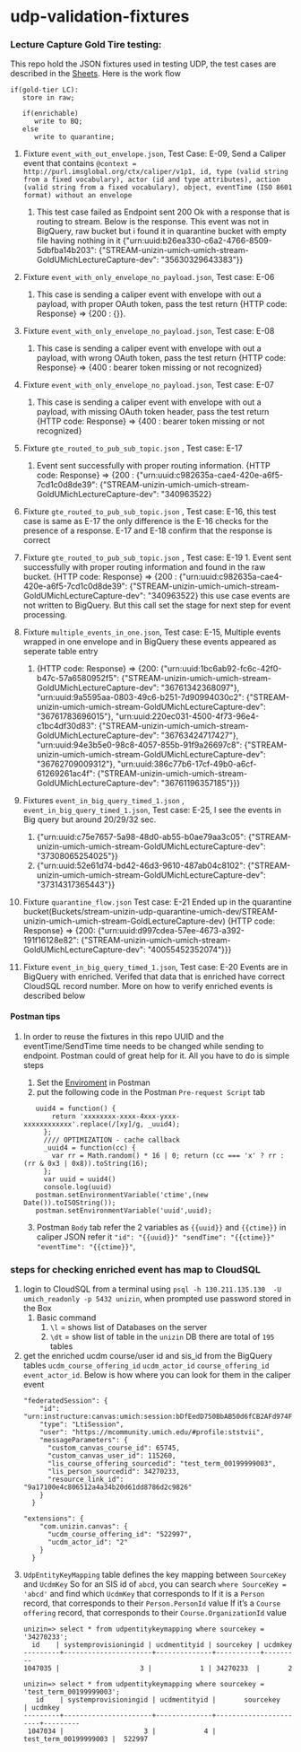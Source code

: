 # udp-validation-fixtures

### Lecture Capture Gold Tire testing:
This repo hold the JSON fixtures used in testing UDP, the test cases are described in the [Sheets](https://docs.google.com/spreadsheets/d/1XGj76VRC1t2NH3LeA60U2rHqogqx_CIy1KAL48Cv5NQ/edit#gid=0). Here is the work flow 
```
if(gold-tier LC):
   store in raw;

   if(enrichable)
      write to BQ;
   else
      write to quarantine;
```

1. Fixture `event_with_out_envelope.json`, Test Case: E-09, Send a Caliper event that contains 
    `@context = http://purl.imsglobal.org/ctx/caliper/v1p1, id, type (valid string from a fixed vocabulary), actor (id and type attributes), action (valid string from a fixed vocabulary), object, eventTime (ISO 8601 format) without an envelope`
    1. This test case failed as Endpoint sent 200 Ok with a response that is routing to stream. Below is the response. This event was not in BigQuery, raw bucket but i found it in quarantine bucket with empty file having nothing in it
        {"urn:uuid:b26ea330-c6a2-4766-8509-5dbfba14b203": {"STREAM-unizin-umich-umich-stream-GoldUMichLectureCapture-dev": "35630329643383"}}
        
2. Fixture `event_with_only_envelope_no_payload.json`, Test case: E-06
    1. This case is sending a caliper event with envelope with out a payload, with proper OAuth token, pass the test return {HTTP code: Response} => {200 : {}}. 
3. Fixture `event_with_only_envelope_no_payload.json`, Test case: E-08
    1. This case is sending a caliper event with envelope with out a payload, with wrong OAuth token, pass the test return {HTTP code: Response} => {400 : bearer token missing or not recognized}
4. Fixture `event_with_only_envelope_no_payload.json`, Test case: E-07
    1. This case is sending a caliper event with envelope with out a payload, with missing OAuth token header, pass the test return {HTTP code: Response} => {400 : bearer token missing or not recognized}
5. Fixture `gte_routed_to_pub_sub_topic.json` , Test case: E-17
    1. Event sent successfully with proper routing information. {HTTP code: Response} => {200 : {"urn:uuid:c982635a-cae4-420e-a6f5-7cd1c0d8de39": {"STREAM-unizin-umich-umich-stream-GoldUMichLectureCapture-dev": "340963522}
6. Fixture `gte_routed_to_pub_sub_topic.json` , Test case: E-16, this test case is same as E-17 the only difference is the E-16 checks for the presence of a response. E-17 and E-18 confirm that the response is correct
7. Fixture `gte_routed_to_pub_sub_topic.json` , Test case: E-19
       1. Event sent successfully with proper routing information and found in the raw bucket. {HTTP code: Response} => {200 : {"urn:uuid:c982635a-cae4-420e-a6f5-7cd1c0d8de39": {"STREAM-unizin-umich-umich-stream-GoldUMichLectureCapture-dev": "340963522}
           this use case events are not written to BigQuery. But this call set the stage for next step for event processing. 
8. Fixture `multiple_events_in_one.json`, Test case: E-15, Multiple events wrapped in one envelope and in BigQuery these events appeared as seperate table entry
    1. {HTTP code: Response} => {200: {"urn:uuid:1bc6ab92-fc6c-42f0-b47c-57a6580952f5": {"STREAM-unizin-umich-umich-stream-GoldUMichLectureCapture-dev": "36761342368097"}, 
                                       "urn:uuid:9a5595aa-0803-49c6-b251-7d90994030c2": {"STREAM-unizin-umich-umich-stream-GoldUMichLectureCapture-dev": "36761783696015"}, 
                                       "urn:uuid:220ec031-4500-4f73-96e4-c1bc4df30d83": {"STREAM-unizin-umich-umich-stream-GoldUMichLectureCapture-dev": "36763424717427"}, 
                                       "urn:uuid:94e3b5e0-98c8-4057-855b-91f9a26697c8": {"STREAM-unizin-umich-umich-stream-GoldUMichLectureCapture-dev": "36762709009312"}, 
                                       "urn:uuid:386c77b6-17cf-49b0-a6cf-61269261ac4f": {"STREAM-unizin-umich-umich-stream-GoldUMichLectureCapture-dev": "36761196357185"}}}
9. Fixtures `event_in_big_query_timed_1.json` , `event_in_big_query_timed_1.json`, Test case: E-25, I see the events in Big query but around 20/29/32 sec.
    1. {"urn:uuid:c75e7657-5a98-48d0-ab55-b0ae79aa3c05": {"STREAM-unizin-umich-umich-stream-GoldUMichLectureCapture-dev": "37308065254025"}}
    2. {"urn:uuid:52e61d74-bd42-46d3-9610-487ab04c8102": {"STREAM-unizin-umich-umich-stream-GoldUMichLectureCapture-dev": "37314317365443"}}
10. Fixture `quarantine_flow.json` Test case: E-21 Ended up in the quarantine bucket(Buckets/stream-unizin-udp-quarantine-umich-dev/STREAM-unizin-umich-umich-stream-GoldLectureCapture-dev)
      {HTTP code: Response} => {200: {"urn:uuid:d997cdea-57ee-4673-a392-191f16128e82": {"STREAM-unizin-umich-umich-stream-GoldUMichLectureCapture-dev": "40055452352074"}}}
11. Fixture `event_in_big_query_timed_1.json`, Test case: E-20 Events are in BigQuery with enriched. Verifed that data that is enriched have correct CloudSQL record number. More on how to 
    verify enriched events is described below
           


#### Postman tips
1. In order to reuse the fixtures in this repo UUID and the eventTime/SendTime time needs to be changed while sending to endpoint. Postman could of great help for it. All you have to do is simple steps
    1. Set the [Enviroment](https://www.getpostman.com/docs/postman/environments_and_globals/variables) in Postman
    2.  put the following code in the Postman `Pre-request Script` tab 
    
    ```
       uuid4 = function() {
           return 'xxxxxxxx-xxxx-4xxx-yxxx-xxxxxxxxxxxx'.replace(/[xy]/g, _uuid4);
         };
         //// OPTIMIZATION - cache callback
         _uuid4 = function(cc) {
           var rr = Math.random() * 16 | 0; return (cc === 'x' ? rr : (rr & 0x3 | 0x8)).toString(16);
         };
         var uuid = uuid4()
         console.log(uuid)
       postman.setEnvironmentVariable('ctime',(new Date()).toISOString());
       postman.setEnvironmentVariable('uuid',uuid);
    ```
       
    3. Postman `Body` tab refer the 2 variables as `{{uuid}}` and `{{ctime}}` in caliper JSON refer it  `"id": "{{uuid}}" "sendTime": "{{ctime}}" "eventTime": "{{ctime}}"`,

### steps for checking enriched event has map to CloudSQL 
1. login to CloudSQL from a terminal using `psql -h 130.211.135.130  -U umich_readonly -p 5432 unizin`, when prompted use password stored in the Box
    1. Basic command 
        1. `\l` = shows list of Databases on the server
        2. `\dt` = show list of table in the `unizin` DB there are total of `195` tables
2. get the enriched ucdm course/user id and sis_id from the BigQuery tables `ucdm_course_offering_id`	`ucdm_actor_id`	`course_offering_id`	`event_actor_id`. Below is how where you can look for them in the caliper event
    ```
    "federatedSession": {
        "id": "urn:instructure:canvas:umich:session:bDfEedD750BbAB50d6fCB2AFd974FFb37f7eF9",
        "type": "LtiSession",
        "user": "https://mcommunity.umich.edu/#profile:ststvii",
        "messageParameters": {
          "custom_canvas_course_id": 65745,
          "custom_canvas_user_id": 115260,
          "lis_course_offering_sourcedid": "test_term_00199999003",
          "lis_person_sourcedid": 34270233,
          "resource_link_id": "9a17100e4c806512a4a34b20d61dd8786d2c9826"
        }
      }
      
    "extensions": {
        "com.unizin.canvas": {
          "ucdm_course_offering_id": "522997",
          "ucdm_actor_id": "2"
        }
      }
     ``` 
 3. `UdpEntityKeyMapping` table defines the key mapping between `SourceKey` and `UcdmKey`
    So for an SIS id of `abcd`, you can search `where SourceKey = 'abcd'` and find which `UcdmKey` that corresponds to
    If it is a `Person` record, that corresponds to their `Person.PersonId` value
    If it’s a `Course offering` record, that corresponds to their `Course.OrganizationId` value
    ```
    unizin=> select * from udpentitykeymapping where sourcekey = '34270233';
      id    | systemprovisioningid | ucdmentityid | sourcekey | ucdmkey
    ---------+----------------------+--------------+-----------+---------
    1047035 |                    3 |            1 | 34270233  |       2
    
    unizin=> select * from udpentitykeymapping where sourcekey = 'test_term_00199999003';
       id    | systemprovisioningid | ucdmentityid |       sourcekey       | ucdmkey
    ---------+----------------------+--------------+-----------------------+---------
     1047034 |                    3 |            4 | test_term_00199999003 |  522997
    ```

            

